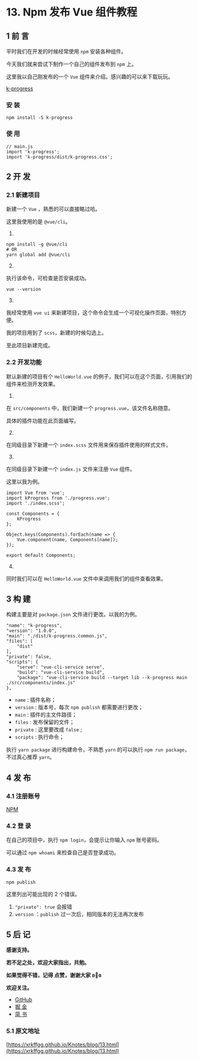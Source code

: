 # 13. Npm 发布 Vue 组件教程
## 1 前 言
平时我们在开发的时候经常使用 `npm` 安装各种组件。

今天我们就来尝试下制作一个自己的组件发布到 `npm` 上。

这里我以自己刚发布的一个 `Vue` 组件来介绍。感兴趣的可以来下载玩玩。

[k-progress](https://github.com/xrkffgg/k-progress)

### 安 装
`npm install -S k-progress`

### 使 用
```
// main.js
import 'k-progress';
import 'k-progress/dist/k-progress.css';
``` 

## 2 开 发
### 2.1 新建项目

新建一个 `Vue` ，熟悉的可以直接略过哈。

这里我使用的是 `@vue/cli`。

1. 
```
npm install -g @vue/cli
# OR
yarn global add @vue/cli
```
2. 
执行该命令，可检查是否安装成功。

`vue --version`

3. 
我经常使用 `vue ui` 来新建项目，这个命令会生成一个可视化操作页面，特别方便。

我的项目用到了 `scss`，新建的时候勾选上。

至此项目新建完成。

### 2.2 开发功能

默认新建的项目有个 `HelloWorld.vue` 的例子，我们可以在这个页面，引用我们的组件来检测开发效果。

1. 
在 `src/components` 中，我们新建一个 `progress.vue`，该文件名称随意。

具体的插件功能在此页面编写。



2. 
在同级目录下新建一个 `index.scss` 文件用来保存插件使用的样式文件。

3. 
在同级目录下新建一个 `index.js` 文件来注册 `Vue` 组件。

这里以我为例。

```
import Vue from 'vue';
import kProgress from './progress.vue';
import './index.scss';

const Components = {
    kProgress
};

Object.keys(Components).forEach(name => {
    Vue.component(name, Components[name]);
});

export default Components;
```
4. 
同时我们可以在 `HelloWorld.vue` 文件中来调用我们的组件查看效果。

## 3 构 建

构建主要是对 `package.json` 文件进行更改。以我的为例。
```
"name": "k-progress",
"version": "1.0.0",
"main": "./dist/k-progress.common.js",
"files": [
    "dist"
],
"private": false,
"scripts": {
    "serve": "vue-cli-service serve",
    "build": "vue-cli-service build",
    "package": "vue-cli-service build --target lib --k-progress main ./src/components/index.js"
},
```

- `name` : 插件名称；
- `version` : 版本号，每次 `npm publish` 都需要进行更改；
- `main` : 插件的主文件路径；
- `files` : 发布保留的文件；
- `private` : 这里要改成 `false` ;
- `scripts` : 执行命令；

执行 `yarn package` 进行构建命令，不熟悉 `yarn` 的可以执行 `npm run package`，不过真心推荐 `yarn`。

## 4 发 布
### 4.1 注册账号

[NPM](https://www.npmjs.com/)

### 4.2 登 录

在自己的项目中，执行 `npm login`，会提示让你输入 `npm` 账号密码。

可以通过 `npm whoami` 来检查自己是否登录成功。

### 4.3 发 布
`npm publish`

这里列出可能出现的 2 个错误。
1. `"private": true` 会报错
2. `version` ：`publish` 过一次后，相同版本的无法再次发布

## 5 后 记
**感谢支持。**

**若不足之处，欢迎大家指出，共勉。**

**如果觉得不错，记得 点赞，谢谢大家 ʚ💖ɞ**

**欢迎关注。** 
- [GitHub](https://github.com/xrkffgg) 
- [掘 金](https://juejin.im/user/59c369496fb9a00a4843a3e2) 
- [简 书](https://www.jianshu.com/u/4ca4daac5890)

### 5.1 原文地址

[https://xrkffgg.github.io/Knotes/blog/13.html](https://xrkffgg.github.io/Knotes/blog/13.html)